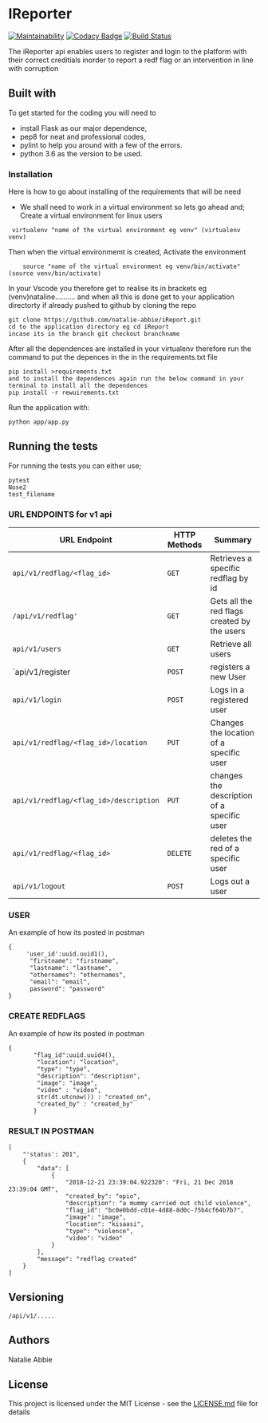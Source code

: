 # IReporter
[![Maintainability](https://api.codeclimate.com/v1/badges/a99a88d28ad37a79dbf6/maintainability)](https://codeclimate.com/github/codeclimate/codeclimate/maintainability)
[![Codacy Badge](https://api.codacy.com/project/badge/Grade/1ddead5772af47568e87415779bd8a58)](https://www.codacy.com/app/natalie-abbie/iReport?utm_source=github.com&amp;utm_medium=referral&amp;utm_content=natalie-abbie/iReport&amp;utm_campaign=Badge_Grade)
[![Build Status](https://travis-ci.org/HarrietAkot/I-Reporter.svg?branch=master)](https://travis-ci.org/HarrietAkot/I-Reporter)

The iReporter api enables users to register and login to the platform with their correct creditials inorder to report a redf flag or an intervention in line with corruption

## Built with

To get started for the coding you will need to 
* install Flask as our major dependence, 
* pep8 for neat and professional codes,
* pylint to help you around with a few of the errors. 
* python 3.6 as the version to be used. 

### Installation

Here is how to go about installing of the requirements that will be need 
* We shall need to work in a virtual environment so lets go ahead and;
Create a virtual environment for linux users
```
 virtualenv "name of the virtual environment eg venv" (virtualenv venv)
 ```
Then when the virtual environmemt is created, Activate the environment

```
    source "name of the virtual environment eg venv/bin/activate" (source venv/bin/activate)
 ```
 In your Vscode you therefore get to realise its in brackets eg (venv)nataline.......... and when all this is done get to your application directorty if already pushed to github by cloning the repo 
 
 ```
 git clone https://github.com/natalie-abbie/iReport.git 
 cd to the application directory eg cd iReport
 incase its in the branch git checkout branchname
 ```
 After all the dependences are installed in your virtualenv therefore run the command to put the depences in the in the requirements.txt file 
 ```
 pip install >requirements.txt 
 and to install the dependences again run the below command in your terminal to install all the dependences
 pip install -r rewuirements.txt
 ```
 Run the application with:
 ```
 python app/app.py
 ```

## Running the tests

For running the tests you can either use;
```
pytest
Nose2
test_filename
```

### URL ENDPOINTS for v1 api

| URL Endpoint | HTTP Methods | Summary |
| -------- | ------------- | --------- |
| `api/v1/redflag/<flag_id>` | `GET` | Retrieves a specific redflag by id 
| `/api/v1/redflag'` | `GET` | Gets all the red flags created by the users
| `api/v1/users` | `GET` | Retrieve all users |
| `api/v1/register | `POST` |  registers a new User |
| `api/v1/login` | `POST` |  Logs in a registered user |
| `api/v1/redflag/<flag_id>/location`|`PUT`| Changes the location of a specific  user
| `api/v1/redflag/<flag_id>/description` | `PUT` | changes the description of a specific user |
| `api/v1/redflag/<flag_id>`|`DELETE`| deletes the red of a specific user|
| `api/v1/logout` | `POST` |  Logs out a user |

### USER
An example of how its posted in postman
```
{
     'user_id':uuid.uuid1(),
      "firstname": "firstname",
      "lastname": "lastname",
      "othernames": "othernames",
      "email": "email",
      password": "password"
}
```
### CREATE REDFLAGS
An example of how its posted in postman
```
{
       "flag_id":uuid.uuid4(),
        "location": "location",
        "type": "type",
        "description": "description",
        "image": "image",
        "video" : "video",
        str(dt.utcnow()) : "created_on",
        "created_by" : "created_by"
       }
```
### RESULT IN POSTMAN 
```
[
    "'status': 201",
    {
        "data": [
            {
                "2018-12-21 23:39:04.922320": "Fri, 21 Dec 2018 23:39:04 GMT",
                "created_by": "opio",
                "description": "a mummy carried out child violence",
                "flag_id": "bc0e0bdd-c01e-4d88-8d0c-75b4cf64b7b7",
                "image": "image",
                "location": "kisaasi",
                "type": "violence",
                "video": "video"
            }
        ],
        "message": "redflag created"
    }
]
```

## Versioning
```
/api/v1/.....
```

## Authors
Natalie Abbie 

## License

This project is licensed under the MIT License - see the [LICENSE.md](LICENSE.md) file for details

